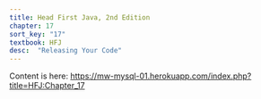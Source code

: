 ```yaml
---
title: Head First Java, 2nd Edition
chapter: 17
sort_key: "17"
textbook: HFJ
desc:  "Releasing Your Code"
---
```


Content is here: <https://mw-mysql-01.herokuapp.com/index.php?title=HFJ:Chapter_17>

